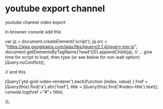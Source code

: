 # youtube export channel 
youtube channel video export

In browser console add this

var jq = document.createElement('script');
jq.src = "https://ajax.googleapis.com/ajax/libs/jquery/2.1.4/jquery.min.js";
document.getElementsByTagName('head')[0].appendChild(jq);
// ... give time for script to load, then type (or see below for non wait option)
jQuery.noConflict();

// and this

jQuery('ytd-grid-video-renderer').each(function (index, value) {
href = jQuery(this).find('a').attr('href');
title = jQuery(this).find('#video-title').text();
console.log(href +"#"+ title);

});

